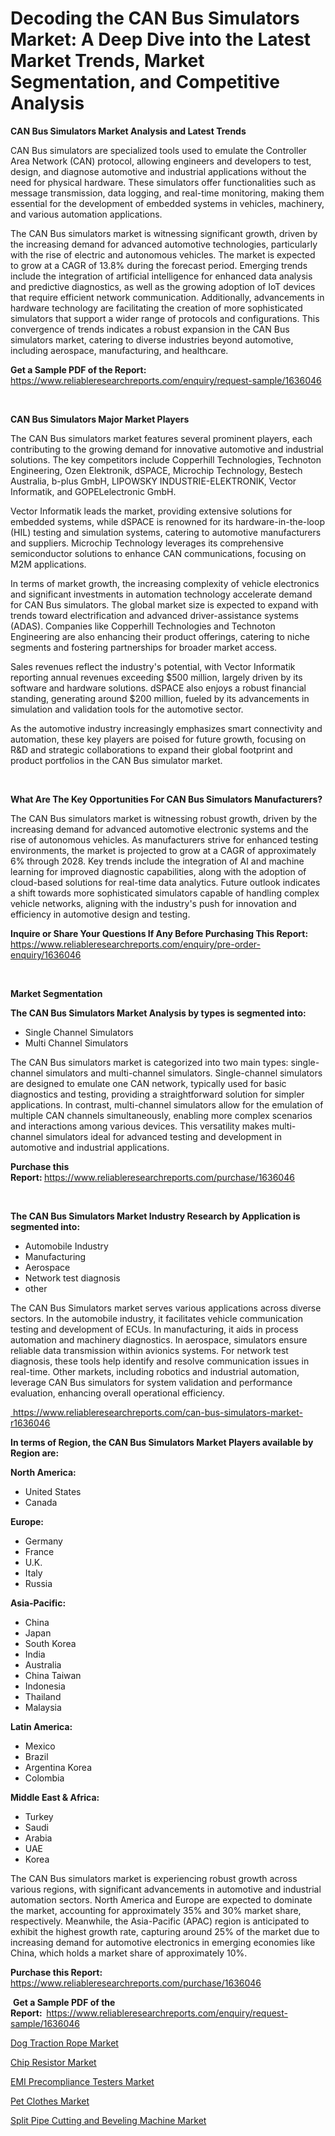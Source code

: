 <p><h1>Decoding the CAN Bus Simulators Market: A Deep Dive into the Latest Market Trends, Market Segmentation, and Competitive Analysis</h1></p><p><strong>CAN Bus Simulators Market Analysis and Latest Trends</strong></p>
<p><p>CAN Bus simulators are specialized tools used to emulate the Controller Area Network (CAN) protocol, allowing engineers and developers to test, design, and diagnose automotive and industrial applications without the need for physical hardware. These simulators offer functionalities such as message transmission, data logging, and real-time monitoring, making them essential for the development of embedded systems in vehicles, machinery, and various automation applications.</p><p>The CAN Bus simulators market is witnessing significant growth, driven by the increasing demand for advanced automotive technologies, particularly with the rise of electric and autonomous vehicles. The market is expected to grow at a CAGR of 13.8% during the forecast period. Emerging trends include the integration of artificial intelligence for enhanced data analysis and predictive diagnostics, as well as the growing adoption of IoT devices that require efficient network communication. Additionally, advancements in hardware technology are facilitating the creation of more sophisticated simulators that support a wider range of protocols and configurations. This convergence of trends indicates a robust expansion in the CAN Bus simulators market, catering to diverse industries beyond automotive, including aerospace, manufacturing, and healthcare.</p></p>
<p><strong>Get a Sample PDF of the Report:&nbsp;</strong> <a href="https://www.reliableresearchreports.com/enquiry/request-sample/1636046">https://www.reliableresearchreports.com/enquiry/request-sample/1636046</a></p>
<p>&nbsp;</p>
<p><strong>CAN Bus Simulators Major Market Players</strong></p>
<p><p>The CAN Bus simulators market features several prominent players, each contributing to the growing demand for innovative automotive and industrial solutions. The key competitors include Copperhill Technologies, Technoton Engineering, Ozen Elektronik, dSPACE, Microchip Technology, Bestech Australia, b-plus GmbH, LIPOWSKY INDUSTRIE-ELEKTRONIK, Vector Informatik, and GOPELelectronic GmbH.</p><p>Vector Informatik leads the market, providing extensive solutions for embedded systems, while dSPACE is renowned for its hardware-in-the-loop (HIL) testing and simulation systems, catering to automotive manufacturers and suppliers. Microchip Technology leverages its comprehensive semiconductor solutions to enhance CAN communications, focusing on M2M applications.</p><p>In terms of market growth, the increasing complexity of vehicle electronics and significant investments in automation technology accelerate demand for CAN Bus simulators. The global market size is expected to expand with trends toward electrification and advanced driver-assistance systems (ADAS). Companies like Copperhill Technologies and Technoton Engineering are also enhancing their product offerings, catering to niche segments and fostering partnerships for broader market access.</p><p>Sales revenues reflect the industry's potential, with Vector Informatik reporting annual revenues exceeding $500 million, largely driven by its software and hardware solutions. dSPACE also enjoys a robust financial standing, generating around $200 million, fueled by its advancements in simulation and validation tools for the automotive sector.</p><p>As the automotive industry increasingly emphasizes smart connectivity and automation, these key players are poised for future growth, focusing on R&D and strategic collaborations to expand their global footprint and product portfolios in the CAN Bus simulator market.</p></p>
<p>&nbsp;</p>
<p><strong>What Are The Key Opportunities For CAN Bus Simulators Manufacturers?</strong></p>
<p><p>The CAN Bus simulators market is witnessing robust growth, driven by the increasing demand for advanced automotive electronic systems and the rise of autonomous vehicles. As manufacturers strive for enhanced testing environments, the market is projected to grow at a CAGR of approximately 6% through 2028. Key trends include the integration of AI and machine learning for improved diagnostic capabilities, along with the adoption of cloud-based solutions for real-time data analytics. Future outlook indicates a shift towards more sophisticated simulators capable of handling complex vehicle networks, aligning with the industry's push for innovation and efficiency in automotive design and testing.</p></p>
<p><strong>Inquire or Share Your Questions If Any Before Purchasing This Report:</strong> <a href="https://www.reliableresearchreports.com/enquiry/pre-order-enquiry/1636046">https://www.reliableresearchreports.com/enquiry/pre-order-enquiry/1636046</a></p>
<p>&nbsp;</p>
<p><strong>Market Segmentation</strong></p>
<p><strong>The CAN Bus Simulators Market Analysis by types is segmented into:</strong></p>
<p><ul><li>Single Channel Simulators</li><li>Multi Channel Simulators</li></ul></p>
<p><p>The CAN Bus simulators market is categorized into two main types: single-channel simulators and multi-channel simulators. Single-channel simulators are designed to emulate one CAN network, typically used for basic diagnostics and testing, providing a straightforward solution for simpler applications. In contrast, multi-channel simulators allow for the emulation of multiple CAN channels simultaneously, enabling more complex scenarios and interactions among various devices. This versatility makes multi-channel simulators ideal for advanced testing and development in automotive and industrial applications.</p></p>
<p><strong>Purchase this Report:&nbsp;</strong><a href="https://www.reliableresearchreports.com/purchase/1636046">https://www.reliableresearchreports.com/purchase/1636046</a></p>
<p>&nbsp;</p>
<p><strong>The CAN Bus Simulators Market Industry Research by Application is segmented into:</strong></p>
<p><ul><li>Automobile Industry</li><li>Manufacturing</li><li>Aerospace</li><li>Network test diagnosis</li><li>other</li></ul></p>
<p><p>The CAN Bus Simulators market serves various applications across diverse sectors. In the automobile industry, it facilitates vehicle communication testing and development of ECUs. In manufacturing, it aids in process automation and machinery diagnostics. In aerospace, simulators ensure reliable data transmission within avionics systems. For network test diagnosis, these tools help identify and resolve communication issues in real-time. Other markets, including robotics and industrial automation, leverage CAN Bus simulators for system validation and performance evaluation, enhancing overall operational efficiency.</p></p>
<p><a href="https://www.reliableresearchreports.com/can-bus-simulators-market-r1636046">&nbsp;https://www.reliableresearchreports.com/can-bus-simulators-market-r1636046</a></p>
<p><strong>In terms of Region, the CAN Bus Simulators Market Players available by Region are:</strong></p>
<p>
    <p> <strong> North America: </strong>
        <ul>
            <li>United States</li>
            <li>Canada</li>
        </ul>
        </p> 
    <p> <strong> Europe: </strong>
        <ul>
            <li>Germany</li>
            <li>France</li>
            <li>U.K.</li>
            <li>Italy</li>
            <li>Russia</li>
        </ul>
        </p> 
    <p> <strong> Asia-Pacific: </strong>
        <ul>
            <li>China</li>
            <li>Japan</li>
            <li>South Korea</li>
            <li>India</li>
            <li>Australia</li>
            <li>China Taiwan</li>
            <li>Indonesia</li>
            <li>Thailand</li>
            <li>Malaysia</li>
        </ul>
        </p> 
    <p> <strong> Latin America: </strong>
        <ul>
            <li>Mexico</li>
            <li>Brazil</li>
            <li>Argentina Korea</li>
            <li>Colombia</li>
        </ul>
        </p> 
    <p> <strong> Middle East & Africa: </strong>
        <ul>
            <li>Turkey</li>
            <li>Saudi</li>
            <li>Arabia</li>
            <li>UAE</li>
            <li>Korea</li>
        </ul>
    </p>
    </p>
<p><p>The CAN Bus simulators market is experiencing robust growth across various regions, with significant advancements in automotive and industrial automation sectors. North America and Europe are expected to dominate the market, accounting for approximately 35% and 30% market share, respectively. Meanwhile, the Asia-Pacific (APAC) region is anticipated to exhibit the highest growth rate, capturing around 25% of the market due to increasing demand for automotive electronics in emerging economies like China, which holds a market share of approximately 10%.</p></p>
<p><strong>Purchase this Report: </strong><a href="https://www.reliableresearchreports.com/purchase/1636046">https://www.reliableresearchreports.com/purchase/1636046</a></p>
<p>&nbsp;<strong>Get a Sample PDF of the Report:&nbsp;&nbsp;</strong><a href="https://www.reliableresearchreports.com/enquiry/request-sample/1636046">https://www.reliableresearchreports.com/enquiry/request-sample/1636046</a></p>
<p><strong></strong></p>
<p><p><a href="https://issuu.com/reportprime-2/docs/dog-traction-rope-market-size-2030._3500bed1f35c70">Dog Traction Rope Market</a></p><p><a href="https://www.linkedin.com/pulse/global-chip-resistor-market-focus-application-end-use-industry-5clqe">Chip Resistor Market</a></p><p><a href="https://github.com/jordond5lezama/Market-Research-Report-List-1/blob/main/emi-precompliance-testers-market.md">EMI Precompliance Testers Market</a></p><p><a href="https://issuu.com/reportprime-2/docs/pet-clothes-market-size-2030.pptx_f8fd7380d94aa9">Pet Clothes Market</a></p><p><a href="https://medium.com/@winifreunder87/future-of-split-pipe-cutting-and-beveling-machine-market-global-market-forecast-and-market-trends-bfdcaf197450?postPublishedType=repub">Split Pipe Cutting and Beveling Machine Market</a></p></p>